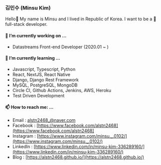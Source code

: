 ### 김민수 (Minsu Kim)

Hello👋 My name is Minsu and I lived in Republic of Korea.
I want to be a 🦄 full-stack developer.

#### 🔭 I’m currently working on ...

- Datastreams Front-end Developer (2020.01 ~ )

####  🌱 I’m currently learning ...

- Javascript, Typescript, Python
- React, NextJS, React Native
- Django, Django Rest Framework
- MySQL, PostgreSQL, MongoDB
- Circle CI, Github Actions, Jenkins, AWS, Heroku
- Test Driven Development

####  📫 How to reach me: ...

- Email : [alstn2468_@naver.com](alstn2468_@naver.com)
- Facebook : [https://www.facebook.com/alstn2468](https://www.facebook.com/alstn2468]
- Instagram : [https://www.instagram.com/minsu._.0102/](https://www.instagram.com/minsu._.0102/)
- LinkedIn : [https://www.linkedin.com/in/minsu-kim-336289160/](https://www.linkedin.com/in/minsu-kim-336289160/)
- Blog : [https://alstn2468.github.io/](https://alstn2468.github.io/)
